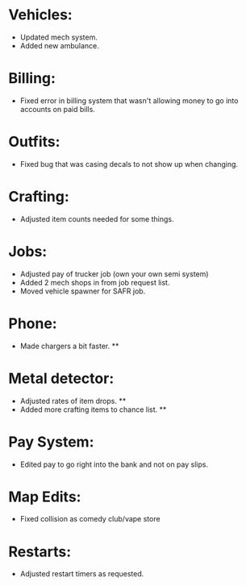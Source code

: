 
# Vehicles:
* Updated mech system.
* Added new ambulance.

# Billing:
* Fixed error in billing system that wasn't allowing money to go into accounts on paid bills. 

# Outfits:
* Fixed bug that was casing decals to not show up when changing.

# Crafting:
* Adjusted item counts needed for some things.

# Jobs:
* Adjusted pay of trucker job (own your own semi system)
* Added 2 mech shops in from job request list.
* Moved vehicle spawner for SAFR job.

# Phone:
* Made chargers a bit faster. **

# Metal detector:
* Adjusted rates of item drops. **
* Added more crafting items to chance list. **

# Pay System:
* Edited pay to go right into the bank and not on pay slips.

# Map Edits:
* Fixed collision as comedy club/vape store


# Restarts:
* Adjusted restart timers as requested. 
